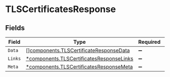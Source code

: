 # TLSCertificatesResponse


## Fields

| Field                                                                                               | Type                                                                                                | Required                                                                                            | Description                                                                                         |
| --------------------------------------------------------------------------------------------------- | --------------------------------------------------------------------------------------------------- | --------------------------------------------------------------------------------------------------- | --------------------------------------------------------------------------------------------------- |
| `Data`                                                                                              | [][components.TLSCertificateResponseData](../../models/components/tlscertificateresponsedata.md)    | :heavy_minus_sign:                                                                                  | N/A                                                                                                 |
| `Links`                                                                                             | [*components.TLSCertificatesResponseLinks](../../models/components/tlscertificatesresponselinks.md) | :heavy_minus_sign:                                                                                  | N/A                                                                                                 |
| `Meta`                                                                                              | [*components.TLSCertificatesResponseMeta](../../models/components/tlscertificatesresponsemeta.md)   | :heavy_minus_sign:                                                                                  | N/A                                                                                                 |